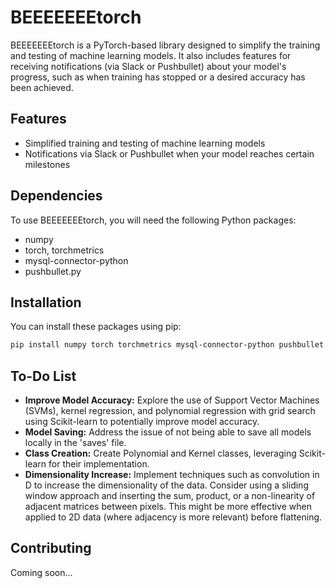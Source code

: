 <!-- Hello everyone

This is BEEEEEEEtorch :  a pytorch based library to make it easy to train and test machine learning models.

It also contains a part to get notifications (through slack)????? Pushbullet to stay notified when your model stopped training, got the desired accuracy, etc..

Here are the dependencies :

- numpy
- torch, torchmetrics
- mysql-connector-python
- pushbullet.py

ToDo list:
Scikit : SVM and kernel regression + polynomial with a grid search (better accuracy?)
We can't save all models locally in the saves file
Make a polynomial and kernel classes (and use sklearn to implement them)
implement things like convolution in D to increase the dimension (we can use smthg like a sliding window and insert between pixels the sum/product/non-linearity of adjacent matrices (better do it on 2D where adjacency is more relevent then flatten )) -->

# BEEEEEEEtorch

BEEEEEEEtorch is a PyTorch-based library designed to simplify the training and testing of machine learning models. It also includes features for receiving notifications (via Slack or Pushbullet) about your model's progress, such as when training has stopped or a desired accuracy has been achieved.

## Features

- Simplified training and testing of machine learning models
- Notifications via Slack or Pushbullet when your model reaches certain milestones

## Dependencies

To use BEEEEEEEtorch, you will need the following Python packages:

- numpy
- torch, torchmetrics
- mysql-connector-python
- pushbullet.py

## Installation

You can install these packages using pip:

```bash
pip install numpy torch torchmetrics mysql-connector-python pushbullet.py
```

## To-Do List

- **Improve Model Accuracy:** Explore the use of Support Vector Machines (SVMs), kernel regression, and polynomial regression with grid search using Scikit-learn to potentially improve model accuracy.
- **Model Saving:** Address the issue of not being able to save all models locally in the 'saves' file.
- **Class Creation:** Create Polynomial and Kernel classes, leveraging Scikit-learn for their implementation.
- **Dimensionality Increase:** Implement techniques such as convolution in D to increase the dimensionality of the data. Consider using a sliding window approach and inserting the sum, product, or a non-linearity of adjacent matrices between pixels. This might be more effective when applied to 2D data (where adjacency is more relevant) before flattening.

<!-- ## License

Coming soon... -->

## Contributing

Coming soon...

